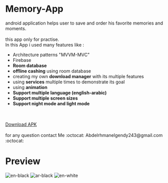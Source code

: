# Memory-App
android application helps user to save and order his favorite memories and moments.
</br>
</br>
 this app only for practise.</br>
 In this App i used many features like :
<ul>
  <li>Architecture patterns "MVVM-MVC"</li>
  <li>Firebase</li>
  <li><b>Room database</b></li>
  <li><b>offline cashing</b> using room database</li>
  <li>creating my own <b>download manager</b> with its multiple features</li>
  <li>using <b>services</b> multiple times to demonstrate its goal</li>
  <li>using <b>animation</b> </li>
  <li><b>Support multiple language (english-arabic)</b></li>
  <li><b>Support multiple screen sizes</b></li>
  <li><b>Support night mode and light mode</b></li>
  </ul>
</br>
</br>
<a href="https://www.mediafire.com/file/tnnuxrc24aaos5y/Memory-App.apk/file">Download APK</a>
</br>
</br>
for any question contact Me
:octocat: Abdelrhmanelgendy243@gmail.com :octocat:
</br>


<H1>Preview</H1>

![en-black](https://user-images.githubusercontent.com/48160574/131568804-be613d68-031d-400e-b1b7-f20895011e5e.PNG)
![ar-black](https://user-images.githubusercontent.com/48160574/131960386-249276c8-acbf-4c31-bb92-5742ae1d91b9.png)
![en-white](https://user-images.githubusercontent.com/48160574/131568775-88760de9-c113-44a3-9b6d-1ff4c1512d9b.PNG)






